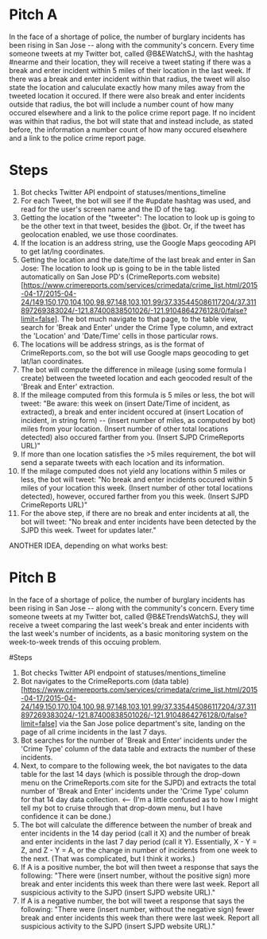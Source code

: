 # Pitch A
In the face of a shortage of police, the number of burglary incidents has been rising in San Jose -- along with the community's concern. Every time someone tweets at my Twitter bot, called @B&EWatchSJ, with the hashtag #nearme and their location, they will receive a tweet stating if there was a break and enter incident within 5 miles of their location in the last week. If there was a break and enter incident within that radius, the tweet will also state the location and caluculate exactly how many miles away from the tweeted location it occured. If there were also break and enter incidents outside that radius, the bot will include a number count of how many occured elsewhere and a link to the police crime report page. If no incident was within that radius, the bot will state that and instead include, as stated before, the information a number count of how many occured elsewhere and a link to the police crime report page.

# Steps

1. Bot checks Twitter API endpoint of statuses/mentions_timeline
2. For each Tweet, the bot will see if the #update hashtag was used, and read for the user's screen name and the ID of the tag.
3. Getting the location of the "tweeter": The location to look up is going to be the other text in that tweet, besides the @bot. Or, if the tweet has geolocation enabled, we use those coordinates.
4. If the location is an address string, use the Google Maps geocoding API to get lat/lng coordinates.
5. Getting the location and the date/time of the last break and enter in San Jose: The location to look up is going to be in the table listed automatically on San Jose PD's (CrimeReports.com website)[https://www.crimereports.com/services/crimedata/crime_list.html/2015-04-17/2015-04-24/149,150,170,104,100,98,97,148,103,101,99/37.335445086117204/37.311897269383024/-121.87400838501026/-121.9104864276128/0/false?limit=false]. The bot much navigate to that page, to the table view, search for 'Break and Enter' under the Crime Type column, and extract the 'Location' and 'Date/Time' cells in those particular rows.
6. The locations will be address strings, as is the format of CrimeReports.com, so the bot will use Google maps geocoding to get lat/lan coordinates.
7. The bot will compute the difference in mileage (using some formula I create) between the tweeted location and each geocoded result of the 'Break and Enter' extraction. 
8. If the mileage computed from this formula is 5 miles or less, the bot will tweet: "Be aware: this week on (insert Date/Time of incident, as extracted), a break and enter incident occured at (insert Location of incident, in string form) -- (insert number of miles, as computed by bot) miles from your location. (Insert number of other total locations detected) also occured farther from you. (Insert SJPD CrimeReports URL)"
9. If more than one location satisfies the >5 miles requirement, the bot will send a separate tweets with each location and its information.
10. If the milage computed does not yield any locations within 5 miles or less, the bot will tweet: "No break and enter incidents occured within 5 miles of your location this week. (Insert number of other total locations detected), however, occured farther from you this week. (Insert SJPD CrimeReports URL)"
11. For the above step, if there are no break and enter incidents at all, the bot will tweet: "No break and enter incidents have been detected by the SJPD this week. Tweet for updates later."

ANOTHER IDEA, depending on what works best:

# Pitch B
In the face of a shortage of police, the number of burglary incidents has been rising in San Jose -- along with the community's concern. Every time someone tweets at my Twitter bot, called @B&ETrendsWatchSJ, they will receive a tweet comparing the last week's break and enter incidents with the last week's number of incidents, as a basic monitoring system on the week-to-week trends of this occuing problem. 

#Steps
1. Bot checks Twitter API endpoint of statuses/mentions_timeline
2. Bot navigates to the CrimeReports.com (data table)[https://www.crimereports.com/services/crimedata/crime_list.html/2015-04-17/2015-04-24/149,150,170,104,100,98,97,148,103,101,99/37.335445086117204/37.311897269383024/-121.87400838501026/-121.9104864276128/0/false?limit=false] via the San Jose police department's site, landing on the page of all crime incidents in the last 7 days.  
3. Bot searches for the number of 'Break and Enter' incidents under the 'Crime Type' column of the data table and extracts the number of these incidents. 
4. Next, to compare to the following week, the bot navigates to the data table for the last 14 days (which is possible through the drop-down menu on the CrimeReports.com site for the SJPD) and extracts the total number of 'Break and Enter' incidents under the 'Crime Type' column for that 14 day data collection. <-- (I'm a little confused as to how I might tell my bot to cruise through that drop-down menu, but I have confidence it can be done.)
5. The bot will calculate the difference between the number of break and enter incidents in the 14 day period (call it X) and the number of break and enter incidents in the last 7 day period (call it Y). Essentially, X - Y = Z, and Z - Y = A, or the change in number of incidents from one week to the next. (That was complicated, but I think it works.)
6. If A is a positive number, the bot will then tweet a response that says the following: "There were (insert number, without the positive sign) more break and enter incidents this week than there were last week. Report all suspicious activity to the SJPD (insert SJPD website URL)."
7. If A is a negative number, the bot will tweet a response that says the following: "There were (insert number, without the negative sign) fewer break and enter incidents this week than there were last week. Report all suspicious activity to the SJPD (insert SJPD website URL)." 

